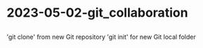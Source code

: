 # 2023-05-02-git_collaboration

##
'git clone' from new Git repository
'git init' for new Git local folder



